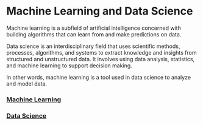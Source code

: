 # Machine Learning and Data Science
Machine learning is a subfield of artificial intelligence concerned with building algorithms that can learn from and make predictions on data.

Data science is an interdisciplinary field that uses scientific methods, processes, algorithms, and systems to extract knowledge and insights from structured and unstructured data. It involves using data analysis, statistics, and machine learning to support decision making.

In other words, machine learning is a tool used in data science to analyze and model data.

### [Machine Learning](/MLnDS/MachineLearning.md)

### [Data Science](/MLnDS/DataScience.md)
